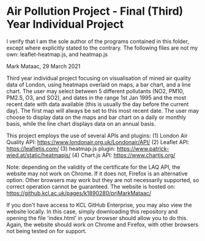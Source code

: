 # Air Pollution Project - Final (Third) Year Individual Project

I verify that I am the sole author of the programs contained in this folder, except where 
explicitly stated to the contrary.
The following files are not my own: leaflet-heatmap.js, and heatmap.js

Mark Mataac, 29 March 2021


Third year individual project focusing on visualisation of mined air quality data 
of London, using heatmaps overlaid on maps, a bar chart, and a line chart. 
The user may select between 5 different pollutants (NO2, PM10, PM2.5, O3, and SO2), 
and dates in the range 1st Jan 1995 and the most recent date with data available 
(this is usually the day before the current day). The first map will always be set 
to this most recent date. The user may choose to display data on the maps and bar 
chart on a daily or monthly basis, while the line chart displays data on an annual 
basis.

This project employs the use of several APIs and plugins:
(1) London Air Quality API: https://www.londonair.org.uk/Londonair/API/
(2) Leaflet API: https://leafletjs.com/
(3) heatmap.js plugin: https://www.patrick-wied.at/static/heatmapjs/
(4) Chart.js API: https://www.chartjs.org/

Note: depending on the validity of the certificate for the LAQ API, the website may 
not work on Chrome. If it does not, Firefox is an alternative option. Other browsers 
may work but they are not necessarily supported, so correct operation cannot be 
guaranteed. 
The website is hosted on: https://github.kcl.ac.uk/pages/k1890280/prjMarkMataac/

If you don't have access to KCL GitHub Enterprise, you may also view the website locally. 
In this case, simply downloading this repository and opening the file 'index.html' in your 
browser should allow you to do this. Again, the website should work on Chrome and Firefox, 
with other browsers not being tested on for support.
